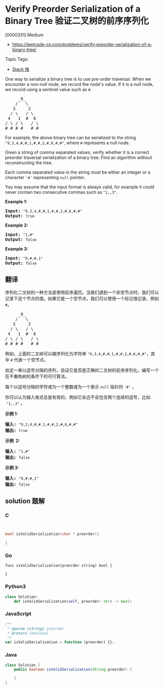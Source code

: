 # Verify Preorder Serialization of a Binary Tree 验证二叉树的前序序列化

[0000331] Medium

- https://leetcode-cn.com/problems/verify-preorder-serialization-of-a-binary-tree/

Topic Tags:

- [Stack 栈](https://leetcode-cn.com/tag/stack/)

One way to serialize a binary tree is to use pre-order traversal. When we encounter a non-null node, we record the node's value. If it is a null node, we record using a sentinel value such as `#`.

<pre>     _9_
    /   \
   3     2
  / \   / \
 4   1  #  6
/ \ / \   / \
# # # #   # #
</pre>

For example, the above binary tree can be serialized to the string `"9,3,4,#,#,1,#,#,2,#,6,#,#"`, where `#` represents a null node.

Given a string of comma separated values, verify whether it is a correct preorder traversal serialization of a binary tree. Find an algorithm without reconstructing the tree.

Each comma separated value in the string must be either an integer or a character `'#'` representing `null` pointer.

You may assume that the input format is always valid, for example it could never contain two consecutive commas such as `"1,,3"`.

**Example 1:**

<pre><strong>Input: </strong><code>"9,3,4,#,#,1,#,#,2,#,6,#,#"</code>
<strong>Output: </strong><code>true</code></pre>

**Example 2:**

<pre><strong>Input: </strong><code>"1,#"</code>
<strong>Output: </strong><code>false</code>
</pre>

**Example 3:**

<pre><strong>Input: </strong><code>"9,#,#,1"</code>
<strong>Output: </strong><code>false</code></pre>

## 翻译

序列化二叉树的一种方法是使用前序遍历。当我们遇到一个非空节点时，我们可以记录下这个节点的值。如果它是一个空节点，我们可以使用一个标记值记录，例如 `#`。

<pre>     _9_
    /   \
   3     2
  / \   / \
 4   1  #  6
/ \ / \   / \
# # # #   # #
</pre>

例如，上面的二叉树可以被序列化为字符串 `"9,3,4,#,#,1,#,#,2,#,6,#,#"`，其中 `#` 代表一个空节点。

给定一串以逗号分隔的序列，验证它是否是正确的二叉树的前序序列化。编写一个在不重构树的条件下的可行算法。

每个以逗号分隔的字符或为一个整数或为一个表示 `null` 指针的 `'#'` 。

你可以认为输入格式总是有效的，例如它永远不会包含两个连续的逗号，比如  `"1,,3"` 。

**示例 1:**

<pre><strong>输入: </strong><code>"9,3,4,#,#,1,#,#,2,#,6,#,#"</code>
<strong>输出: </strong><code>true</code></pre>

**示例  2:**

<pre><strong>输入: </strong><code>"1,#"</code>
<strong>输出: </strong><code>false</code>
</pre>

**示例 3:**

<pre><strong>输入: </strong><code>"9,#,#,1"</code>
<strong>输出: </strong><code>false</code></pre>

## solution 题解

### C

```c


bool isValidSerialization(char * preorder){

}


```

### Go

```golang
func isValidSerialization(preorder string) bool {

}
```

### Python3

```python
class Solution:
    def isValidSerialization(self, preorder: str) -> bool:

```

### JavaScript

```javascript
/**
 * @param {string} preorder
 * @return {boolean}
 */
var isValidSerialization = function (preorder) {};
```

### Java

```java
class Solution {
    public boolean isValidSerialization(String preorder) {

    }
}
```
